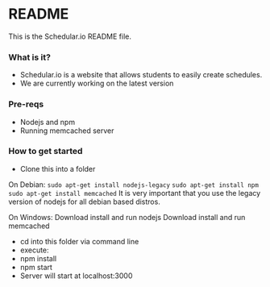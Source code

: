 # README #

This is the Schedular.io README file.

### What is it? ###

* Schedular.io is a website that allows students to easily create schedules.
* We are currently working on the latest version
### Pre-reqs ###
* Nodejs and npm
* Running memcached server

### How to get started ##
* Clone this into a folder

On Debian:
    `sudo apt-get install nodejs-legacy`
    `sudo apt-get install npm`
    `sudo apt-get install memcached`
It is very important that you use the legacy version of nodejs for all debian based distros.

On Windows:
    Download install and run nodejs
    Download install and run memcached


    
* cd into this folder via command line
* execute:
 * npm install
 * npm start
* Server will start at localhost:3000